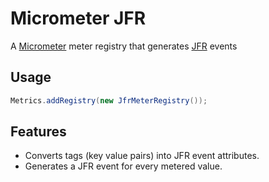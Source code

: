 Micrometer JFR
==============

A [Micrometer](https://micrometer.io/) meter registry that generates [JFR](https://openjdk.java.net/jeps/328) events

Usage
-----

```java
Metrics.addRegistry(new JfrMeterRegistry());
```

Features
--------

- Converts tags (key value pairs) into JFR event attributes.
- Generates a JFR event for every metered value.

